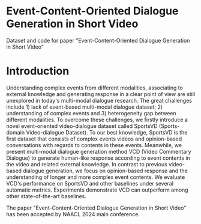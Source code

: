 # Event-Content-Oriented Dialogue Generation in Short Video
Dataset and code for paper "Event-Content-Oriented Dialogue Generation in Short Video"

# Introduction

Understanding complex events from different modalities, associating to external knowledge and generating response in a clear point of view are still unexplored in today's multi-modal dialogue research. The great challenges include 1) lack of event-based multi-modal dialogue dataset; 2) understanding of complex events and 3) heterogeneity gap between different modalities. To overcome these challenges, we firstly introduce a novel event-oriented video-dialogue dataset called SportsVD (Sports-domain Video-dialogue Dataset). To our best knowledge, SportsVD is the first dataset that consists of complex events videos and opinion-based conversations with regards to contents in these events. Meanwhile, we present multi-modal dialogue generation method VCD (Video Commentary Dialogue) to generate human-like response according to event contents in the video and related external knowledge. In contrast to previous video-based dialogue generation, we focus on opinion-based response and the understanding of longer and more complex event contents. We evaluate VCD's performance on SportsVD and other baselines under several automatic metrics. Experiments demonstrate VCD can outperform among other state-of-the-art baselines. 

The paper "Event-Content-Oriented Dialogue Generation in Short Video" has been accepted by NAACL 2024 main conference. 
